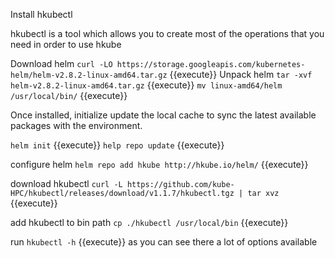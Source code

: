 Install hkubectl

hkubectl is a tool which allows you to create most of the operations that you need in order to use hkube

Download helm `curl -LO https://storage.googleapis.com/kubernetes-helm/helm-v2.8.2-linux-amd64.tar.gz` {{execute}}
Unpack helm `tar -xvf helm-v2.8.2-linux-amd64.tar.gz` {{execute}}
`mv linux-amd64/helm /usr/local/bin/` {{execute}}

Once installed, initialize update the local cache to sync the latest available packages with the environment.

`helm init` {{execute}}
`help repo update` {{execute}}

configure helm `helm repo add hkube http://hkube.io/helm/` {{execute}}

download hkubectl `curl -L https://github.com/kube-HPC/hkubectl/releases/download/v1.1.7/hkubectl.tgz | tar xvz` {{execute}}

add hkubectl to bin path `cp ./hkubectl /usr/local/bin` {{execute}}

run `hkubectl -h` {{execute}}  as you can see there a lot of options available

